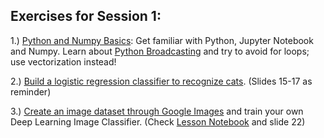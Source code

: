 ## Exercises for Session 1:

1.) [Python and Numpy Basics](https://github.com/Tholtus/DKFZ_Deep_Learning_Workshop/blob/master/coding_excercises/Python_Basics.ipynb):
  	  Get familiar with Python, Jupyter Notebook and Numpy. Learn about [Python Broadcasting](https://docs.scipy.org/doc/numpy/user/basics.broadcasting.html) and try to avoid for loops; use vectorization instead!

2.) [Build a logistic regression classifier to recognize cats](https://github.com/Tholtus/DKFZ_Deep_Learning_Workshop/blob/master/coding_excercises/Neural_Network_Training.ipynb). (Slides 15-17 as reminder)

3.) [Create an image dataset through Google Images](https://github.com/Tholtus/DKFZ_Deep_Learning_Workshop/blob/master/coding_excercises/download_own_dataset.ipynb) and train your own Deep Learning Image Classifier. 
(Check [Lesson Notebook](https://github.com/Tholtus/DKFZ_Deep_Learning_Workshop/blob/master/lesson_notebooks/1_pets.ipynb) and slide 22)
